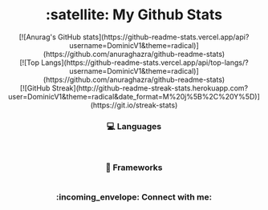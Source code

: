 <h1 align="center">
:satellite: My Github Stats
</h1>
<p align="center">
  [![Anurag's GitHub stats](https://github-readme-stats.vercel.app/api?username=DominicV1&theme=radical)](https://github.com/anuraghazra/github-readme-stats) <br>
[![Top Langs](https://github-readme-stats.vercel.app/api/top-langs/?username=DominicV1&theme=radical)](https://github.com/anuraghazra/github-readme-stats) <br>
[![GitHub Streak](http://github-readme-streak-stats.herokuapp.com?user=DominicV1&theme=radical&date_format=M%20j%5B%2C%20Y%5D)](https://git.io/streak-stats) <br>
</p>



<h3 align="center">💻 Languages</h3>
<p align="center">

<a href="https://www.javascript.com/" target="blank"><img align="center" src="https://img.shields.io/badge/JavaScript-323330?style=for-the-badge&logo=javascript&logoColor=F7DF1E" alt=""/></a>
<a href="https://html.spec.whatwg.org/" target="blank"><img align="center" src="https://img.shields.io/badge/HTML5-E34F26?style=for-the-badge&logo=html5&logoColor=white" alt=""/></a>
<a href="https://www.w3.org/TR/CSS/#cssv" target="blank"><img align="center" src="https://img.shields.io/badge/CSS3-1572B6?style=for-the-badge&logo=css3&logoColor=white" alt=""/></a>
<a href="php.net" target="blank"><img align="center" src="https://img.shields.io/badge/PHP-777BB4?style=for-the-badge&logo=php&logoColor=white" alt=""/></a>
<a href="https://www.mysql.com/" target="blank"><img align="center" src="https://img.shields.io/badge/MySQL-005C84?style=for-the-badge&logo=mysql&logoColor=white" alt=""/></a>
</p>


<h3 align="center">🚀 Frameworks</h3>
<p align="center">
<a href="https://laravel.com/" target="blank"><img align="center" src="https://img.shields.io/badge/Laravel-FF2D20?style=for-the-badge&logo=laravel&logoColor=white" alt=""/></a>
</p>


<h3 align="center">:incoming_envelope: Connect with me:</h3>
<p align="center">
<a href="https://twitter.com/cinimoD_Dev" target="blank"><img align="center" src="https://img.shields.io/badge/Twitter-1DA1F2?style=for-the-badge&logo=twitter&logoColor=white" alt=""/></a>
<a href="https://www.linkedin.com/in/dominic-vos-87a234228/" target="blank"><img align="center" src="https://img.shields.io/badge/LinkedIn-0077B5?style=for-the-badge&logo=linkedin&logoColor=white" alt=""/></a>
<a href="https://www.instagram.com/dominic.ldv/" target="blank"><img align="center" src="https://img.shields.io/badge/Instagram-E4405F?style=for-the-badge&logo=instagram&logoColor=white" alt=""/></a>
</p>
